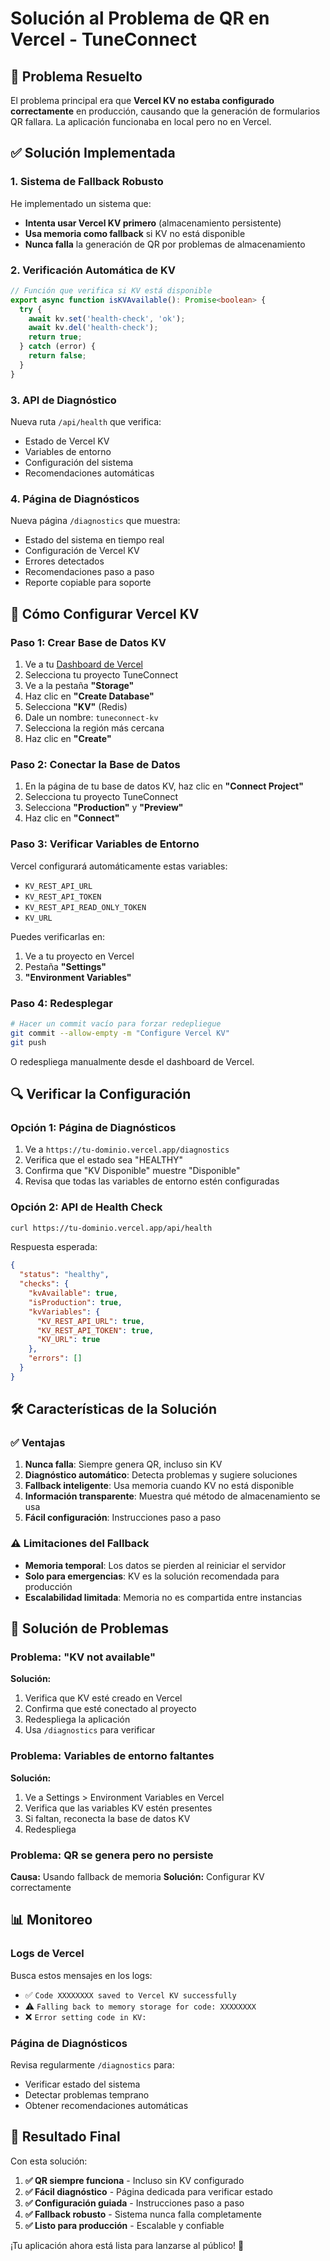 # Solución al Problema de QR en Vercel - TuneConnect

## 🎯 Problema Resuelto

El problema principal era que **Vercel KV no estaba configurado correctamente** en producción, causando que la generación de formularios QR fallara. La aplicación funcionaba en local pero no en Vercel.

## ✅ Solución Implementada

### 1. Sistema de Fallback Robusto

He implementado un sistema que:
- **Intenta usar Vercel KV primero** (almacenamiento persistente)
- **Usa memoria como fallback** si KV no está disponible
- **Nunca falla** la generación de QR por problemas de almacenamiento

### 2. Verificación Automática de KV

```typescript
// Función que verifica si KV está disponible
export async function isKVAvailable(): Promise<boolean> {
  try {
    await kv.set('health-check', 'ok');
    await kv.del('health-check');
    return true;
  } catch (error) {
    return false;
  }
}
```

### 3. API de Diagnóstico

Nueva ruta `/api/health` que verifica:
- Estado de Vercel KV
- Variables de entorno
- Configuración del sistema
- Recomendaciones automáticas

### 4. Página de Diagnósticos

Nueva página `/diagnostics` que muestra:
- Estado del sistema en tiempo real
- Configuración de Vercel KV
- Errores detectados
- Recomendaciones paso a paso
- Reporte copiable para soporte

## 🚀 Cómo Configurar Vercel KV

### Paso 1: Crear Base de Datos KV

1. Ve a tu [Dashboard de Vercel](https://vercel.com/dashboard)
2. Selecciona tu proyecto TuneConnect
3. Ve a la pestaña **"Storage"**
4. Haz clic en **"Create Database"**
5. Selecciona **"KV"** (Redis)
6. Dale un nombre: `tuneconnect-kv`
7. Selecciona la región más cercana
8. Haz clic en **"Create"**

### Paso 2: Conectar la Base de Datos

1. En la página de tu base de datos KV, haz clic en **"Connect Project"**
2. Selecciona tu proyecto TuneConnect
3. Selecciona **"Production"** y **"Preview"**
4. Haz clic en **"Connect"**

### Paso 3: Verificar Variables de Entorno

Vercel configurará automáticamente estas variables:
- `KV_REST_API_URL`
- `KV_REST_API_TOKEN`
- `KV_REST_API_READ_ONLY_TOKEN`
- `KV_URL`

Puedes verificarlas en:
1. Ve a tu proyecto en Vercel
2. Pestaña **"Settings"**
3. **"Environment Variables"**

### Paso 4: Redesplegar

```bash
# Hacer un commit vacío para forzar redepliegue
git commit --allow-empty -m "Configure Vercel KV"
git push
```

O redespliega manualmente desde el dashboard de Vercel.

## 🔍 Verificar la Configuración

### Opción 1: Página de Diagnósticos

1. Ve a `https://tu-dominio.vercel.app/diagnostics`
2. Verifica que el estado sea "HEALTHY"
3. Confirma que "KV Disponible" muestre "Disponible"
4. Revisa que todas las variables de entorno estén configuradas

### Opción 2: API de Health Check

```bash
curl https://tu-dominio.vercel.app/api/health
```

Respuesta esperada:
```json
{
  "status": "healthy",
  "checks": {
    "kvAvailable": true,
    "isProduction": true,
    "kvVariables": {
      "KV_REST_API_URL": true,
      "KV_REST_API_TOKEN": true,
      "KV_URL": true
    },
    "errors": []
  }
}
```

## 🛠️ Características de la Solución

### ✅ Ventajas

1. **Nunca falla**: Siempre genera QR, incluso sin KV
2. **Diagnóstico automático**: Detecta problemas y sugiere soluciones
3. **Fallback inteligente**: Usa memoria cuando KV no está disponible
4. **Información transparente**: Muestra qué método de almacenamiento se usa
5. **Fácil configuración**: Instrucciones paso a paso

### ⚠️ Limitaciones del Fallback

- **Memoria temporal**: Los datos se pierden al reiniciar el servidor
- **Solo para emergencias**: KV es la solución recomendada para producción
- **Escalabilidad limitada**: Memoria no es compartida entre instancias

## 🔧 Solución de Problemas

### Problema: "KV not available"

**Solución:**
1. Verifica que KV esté creado en Vercel
2. Confirma que esté conectado al proyecto
3. Redespliega la aplicación
4. Usa `/diagnostics` para verificar

### Problema: Variables de entorno faltantes

**Solución:**
1. Ve a Settings > Environment Variables en Vercel
2. Verifica que las variables KV estén presentes
3. Si faltan, reconecta la base de datos KV
4. Redespliega

### Problema: QR se genera pero no persiste

**Causa:** Usando fallback de memoria
**Solución:** Configurar KV correctamente

## 📊 Monitoreo

### Logs de Vercel

Busca estos mensajes en los logs:
- ✅ `Code XXXXXXXX saved to Vercel KV successfully`
- ⚠️ `Falling back to memory storage for code: XXXXXXXX`
- ❌ `Error setting code in KV:`

### Página de Diagnósticos

Revisa regularmente `/diagnostics` para:
- Verificar estado del sistema
- Detectar problemas temprano
- Obtener recomendaciones automáticas

## 🎉 Resultado Final

Con esta solución:

1. **✅ QR siempre funciona** - Incluso sin KV configurado
2. **✅ Fácil diagnóstico** - Página dedicada para verificar estado
3. **✅ Configuración guiada** - Instrucciones paso a paso
4. **✅ Fallback robusto** - Sistema nunca falla completamente
5. **✅ Listo para producción** - Escalable y confiable

¡Tu aplicación ahora está lista para lanzarse al público! 🚀